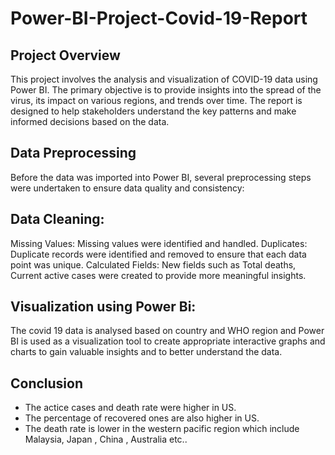 # Power-BI-Project-Covid-19-Report
## Project Overview
This project involves the analysis and visualization of COVID-19 data using Power BI. The primary objective is to provide insights into the spread of the virus, its impact on various regions, and trends over time. The report is designed to help stakeholders understand the key patterns and make informed decisions based on the data.
## Data Preprocessing
Before the data was imported into Power BI, several preprocessing steps were undertaken to ensure data quality and consistency:
## Data Cleaning:
Missing Values: Missing values were identified and handled. 
Duplicates: Duplicate records were identified and removed to ensure that each data point was unique.
Calculated Fields: New fields such as Total deaths, Current active cases were created to provide more meaningful insights.
## Visualization using Power Bi:
The covid 19 data is analysed based on country and WHO region and Power BI is used as a visualization tool to create appropriate interactive graphs and charts to gain valuable insights and to better understand the data.
## Conclusion
* The actice cases and death rate were higher in US.
* The percentage of recovered ones are also higher in US.
* The death rate is lower in the western pacific region which include Malaysia, Japan , China , Australia etc..
